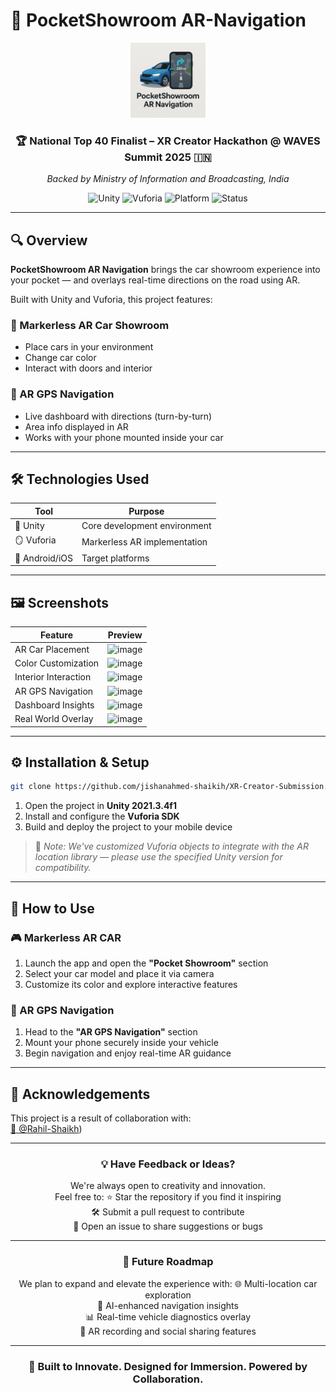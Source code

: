# 🚗 PocketShowroom AR-Navigation

<div align="center">
  <img src="PocketshowroomARNavigation.png" alt="Pocketshowroom-ARNavigation Logo" width="120" height="120">

### 🏆 National Top 40 Finalist – XR Creator Hackathon @ WAVES Summit 2025 🇮🇳  
_Backed by Ministry of Information and Broadcasting, India_

![Unity](https://img.shields.io/badge/Unity-2021.3.4f1-blue?logo=unity)
![Vuforia](https://img.shields.io/badge/Vuforia-Markerless%20AR-green?logo=vuforia)
![Platform](https://img.shields.io/badge/Platform-Mobile-lightgrey)
![Status](https://img.shields.io/badge/Status-Grand%20Finalist-orange)
</div>

---

## 🔍 Overview

**PocketShowroom AR Navigation** brings the car showroom experience into your pocket — and overlays real-time directions on the road using AR.

Built with Unity and Vuforia, this project features:

### 🚗 Markerless AR Car Showroom
- Place cars in your environment
- Change car color
- Interact with doors and interior

### 🧭 AR GPS Navigation
- Live dashboard with directions (turn-by-turn)
- Area info displayed in AR
- Works with your phone mounted inside your car

---

## 🛠️ Technologies Used

| Tool           | Purpose                        |
|----------------|--------------------------------|
| 🧰 Unity        | Core development environment   |
| 🪞 Vuforia      | Markerless AR implementation   |
| 📱 Android/iOS | Target platforms               |

---

## 🖼️ Screenshots

| Feature              | Preview |
|----------------------|---------|
| AR Car Placement     | ![image](https://github.com/user-attachments/assets/b7e6cd81-af9c-403a-acad-05f24372d488) |
| Color Customization  | ![image](https://github.com/user-attachments/assets/52efb6ac-90c1-4e87-a9ae-0992eaf1a775) |
| Interior Interaction | ![image](https://github.com/user-attachments/assets/25cac680-4044-4d01-8b72-356063b3ffca) |
| AR GPS Navigation    | ![image](https://github.com/user-attachments/assets/8a1c9cd0-c77c-4fc5-a0d7-603701b5599d) |
| Dashboard Insights   | ![image](https://github.com/user-attachments/assets/8f0d89c8-1bd3-444b-8ca8-5b11941deac6) |
| Real World Overlay   | ![image](https://github.com/user-attachments/assets/7c97d3dc-75c4-4ca3-a3e3-0fbeda1f4548) |

---

## ⚙️ Installation & Setup

```bash
git clone https://github.com/jishanahmed-shaikih/XR-Creator-Submission.git
```

1. Open the project in **Unity 2021.3.4f1**
2. Install and configure the **Vuforia SDK**
3. Build and deploy the project to your mobile device

> 🔧 _Note: We've customized Vuforia objects to integrate with the AR location library — please use the specified Unity version for compatibility._

---

## 🚀 How to Use

### 🎮 Markerless AR CAR
1. Launch the app and open the **"Pocket Showroom"** section
2. Select your car model and place it via camera
3. Customize its color and explore interactive features

### 📍 AR GPS Navigation
1. Head to the **"AR GPS Navigation"** section
2. Mount your phone securely inside your vehicle
3. Begin navigation and enjoy real-time AR guidance

---

## 🤝 Acknowledgements

This project is a result of collaboration with:  
[🔗 @Rahil-Shaikh](https://github.com/Mihaillo29))

---

<div align="center">

### 💡 Have Feedback or Ideas?

We're always open to creativity and innovation.  
Feel free to:
 ⭐ Star the repository if you find it inspiring  
 🛠️ Submit a pull request to contribute  
 💬 Open an issue to share suggestions or bugs  

---

### 🚧 Future Roadmap

We plan to expand and elevate the experience with:
 🌐 Multi-location car exploration  
 🧠 AI-enhanced navigation insights  
 📊 Real-time vehicle diagnostics overlay  
 🎥 AR recording and social sharing features

---

### 🚀 Built to Innovate. Designed for Immersion. Powered by Collaboration.

</div>
